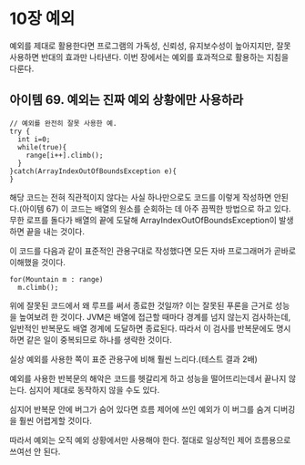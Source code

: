 <h1>10장 예외</h1>

예외를 제대로 활용한다면 프로그램의 가독성, 신뢰성, 유지보수성이 높아지지만, 잘못 사용하면 반대의 효과만 나타낸다.
이번 장에서는 예외를 효과적으로 활용하는 지침을 다룬다.


<h2>아이템 69. 예외는 진짜 예외 상황에만 사용하라</h2>

```
// 예외를 완전히 잘못 사용한 예.
try {
  int i=0;
  while(true){
    range[i++].climb();
  }
}catch(ArrayIndexOutOfBoundsException e){
}
```

해당 코드는 전혀 직관적이지 않다는 사실 하나만으로도 코드를 이렇게 작성하면 안된다.(아이템 67)
이 코드는 배열의 원소를 순회하는 데 아주 끔찍한 방법으로 하고 있다.
무한 로프를 돌다가 배열의 끝에 도달해 ArrayIndexOutOfBoundsException이 발생하면 끝을 내는 것이다.

이 코드를 다음과 같이 표준적인 관용구대로 작성했다면 모든 자바 프로그래머가 곧바로 이해했을 것이다.

```
for(Mountain m : range)
  m.climb();
```

위에 잘못된 코드에서 왜 루프를 써서 종료한 것일까? 이는 잘못된 푸론을 근거로 성능을 높여보려 한 것이다.
JVM은 배열에 접근할 때마다 경계를 넘지 않는지 검사하는데, 일반적인 반복문도 배열 경계에 도달하면 종료된다.
따라서 이 검사를 반복문에도 명시하면 같은 일이 중복되므로 하나를 생략한 것이다.

실상 예외를 사용한 쪽이 표준 관용구에 비해 훨씬 느리다.(테스트 결과 2배)

예외를 사용한 반복문의 해악은 코드를 헷갈리게 하고 성능을 떨어뜨리는데서 끝나지 않는다.
심지어 제대로 동작하지 않을 수도 있다.

심지어 반복문 안에 버그가 숨어 있다면 흐름 제어에 쓰인 예외가 이 버그를 숨겨 디버깅을 훨씬 어렵게할 것이다.

따라서 예외는 오직 예외 상황에서만 사용해야 한다. 절대로 일상적인 제어 흐름용으로 쓰여선 안 된다.





